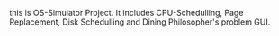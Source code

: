 this is OS-Simulator Project. It includes CPU-Schedulling, Page Replacement, Disk Schedulling and Dining Philosopher's problem GUI.
